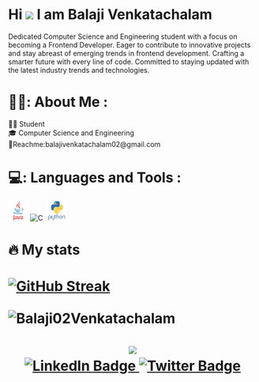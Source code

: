 <h1>
  Hi
  <img src="https://media.giphy.com/media/hvRJCLFzcasrR4ia7z/giphy.gif" width="30px"/>
  I am Balaji Venkatachalam
</h1>
Dedicated Computer Science and Engineering student with a focus on becoming a Frontend Developer. Eager to contribute to innovative projects and stay abreast of emerging trends in frontend development. Crafting a smarter future with every line of code.  Committed to staying updated with the latest industry trends and technologies.

<h1>
 👨‍💻: About Me :
</h1>
👨‍🎓 Student<br>🎓 Computer Science and Engineering<br>📧Reachme:balajivenkatachalam02@gmail.com
<h1>
 💻: Languages and Tools :
</h1>
<div>
  <img src="https://github.com/devicons/devicon/blob/master/icons/java/java-original-wordmark.svg" title="Java" alt="Java" width="40" height="40"/>&nbsp;<img src="https://img.shields.io/badge/c-%2300599C.svg?style=for-the-badge&logo=c&logoColor=white" title="C" alt="C" width="50" height="40"/>&nbsp; <img src="https://github.com/devicons/devicon/blob/master/icons/python/python-original-wordmark.svg" title="Python" alt="Python" width="40" height="40"/>&nbsp;
</div>
<h1>
🔥 My stats
<h1>
<a href="https://git.io/streak-stats"><img src="https://github-readme-streak-stats.herokuapp.com?user=Balaji02Venkatachalam" alt="GitHub Streak" /></a>

<p><img align="center" src="https://github-readme-stats.vercel.app/api/top-langs?username=Balaji02Venkatachalam&show_icons=true&locale=en&layout=compact" alt="Balaji02Venkatachalam" /></p>

<div id="header" align="center">
  <img src="https://media.giphy.com/media/M9gbBd9nbDrOTu1Mqx/giphy.gif" width="200"/>
</div>
<div id="badges" align="center">
  <a href="https://linkedin.com/in/BALAJI-VENKATACHALAM02">
    <img src="https://img.shields.io/badge/LinkedIn-blue?style=for-the-badge&logo=linkedin&logoColor=white" alt="LinkedIn Badge"/>
</a>
  <a href="https://x.com/Balaji_V_02?t=IgeqrNYiMCk33hDLaYDLNQ&s=09">
    <img src="https://img.shields.io/badge/Twitter-black?style=for-the-badge&logo=twitter&logoColor=white" alt="Twitter Badge"/>
  </a>
</div>
<div id="badges" align="center">
<img src="https://komarev.com/ghpvc/?username=Balaji02venkatachalam&style=flat-square&color=blue" alt=""/>

